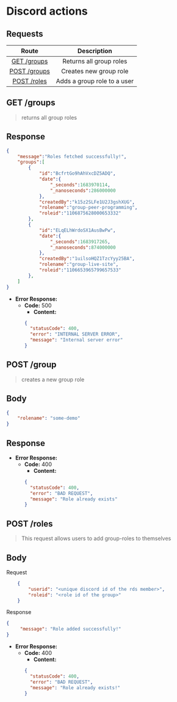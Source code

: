 # Discord actions


## **Requests**

|                         Route                          |          Description          |
|:------------------------------------------------------:|:-----------------------------:|
|           [GET /groups](#get-groups)           |    Returns all group roles     |
|          [POST /groups](#post-groups)          |     Creates new group role     |
| [POST /roles](#post-roles) | Adds a group role to a user |

## **GET /groups**

> returns all group roles

## Response

```json
{
    "message":"Roles fetched successfully!",
    "groups":[
        {
            "id":"BcfrtGo9hAhVxcDZ5ADQ",
            "date":{
                "_seconds":1683970114,
                "_nanoseconds":286000000
            },
            "createdBy":"k15z2SLFe1U2J3gshXUG",
            "rolename":"group-peer-programming",
            "roleid":"1106875628000653332"
        },
        {
            "id":"ELqELhWrdoSX1AusBwPw",
            "date":{
                "_seconds":1683917265,
                "_nanoseconds":874000000
            },
            "createdBy":"1uilsoHQZ1TzcYyy25BA",
            "rolename":"group-live-site",
            "roleid":"1106653965799657533"
        },
    ]
}

```
- **Error Response:**
  - **Code:** 500
    - **Content:** 
    ```json
    {
      "statusCode": 400,
      "error": "INTERNAL SERVER ERROR",
      "message": "Internal server error"
    }
    ```

## **POST /group**
> creates a new group role
## Body

```json
{
    "rolename": "some-demo"
}
```

## Response


- **Error Response:**
  - **Code:** 400
    - **Content:**
    ```json
    {
      "statusCode": 400,
      "error": "BAD REQUEST",
      "message": "Role already exists"
    }
    ```

## **POST /roles**

> This request allows users to add group-roles to themselves

## Body

Request

```json
    {
        "userid": "<unique discord id of the rds member>",
        "roleid": "<role id of the group>"
    }
```

Response

```json
{
     "message": "Role added successfully!"
}
```
- **Error Response:**
  - **Code:** 400
    - **Content:** 
    ```json
    {
      "statusCode": 400,
      "error": "BAD REQUEST",
      "message": "Role already exists!"
    }
    ```
